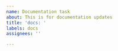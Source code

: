 ```yaml
---
name: Documentation task
about: This is for documentation updates
title: 'docs: '
labels: docs
assignees: ''

---
```



